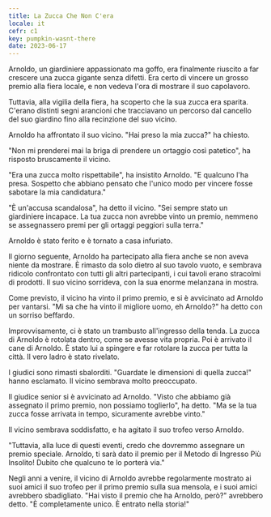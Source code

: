 ```yaml
---
title: La Zucca Che Non C'era
locale: it
cefr: c1
key: pumpkin-wasnt-there
date: 2023-06-17
---
```


Arnoldo, un giardiniere appassionato ma goffo, era finalmente riuscito a far crescere una zucca gigante senza difetti. Era certo di vincere un grosso premio alla fiera locale, e non vedeva l'ora di mostrare il suo capolavoro.

Tuttavia, alla vigilia della fiera, ha scoperto che la sua zucca era sparita. C'erano distinti segni arancioni che tracciavano un percorso dal cancello del suo giardino fino alla recinzione del suo vicino.

Arnoldo ha affrontato il suo vicino. "Hai preso la mia zucca?" ha chiesto.

"Non mi prenderei mai la briga di prendere un ortaggio così patetico", ha risposto bruscamente il vicino.

"Era una zucca molto rispettabile", ha insistito Arnoldo. "E qualcuno l'ha presa. Sospetto che abbiano pensato che l'unico modo per vincere fosse sabotare la mia candidatura."

"È un'accusa scandalosa", ha detto il vicino. "Sei sempre stato un giardiniere incapace. La tua zucca non avrebbe vinto un premio, nemmeno se assegnassero premi per gli ortaggi peggiori sulla terra."

Arnoldo è stato ferito e è tornato a casa infuriato.

Il giorno seguente, Arnoldo ha partecipato alla fiera anche se non aveva niente da mostrare. È rimasto da solo dietro al suo tavolo vuoto, e sembrava ridicolo confrontato con tutti gli altri partecipanti, i cui tavoli erano stracolmi di prodotti. Il suo vicino sorrideva, con la sua enorme melanzana in mostra.

Come previsto, il vicino ha vinto il primo premio, e si è avvicinato ad Arnoldo per vantarsi. "Mi sa che ha vinto il migliore uomo, eh Arnoldo?" ha detto con un sorriso beffardo.

Improvvisamente, ci è stato un trambusto all'ingresso della tenda. La zucca di Arnoldo è rotolata dentro, come se avesse vita propria. Poi è arrivato il cane di Arnoldo. È stato lui a spingere e far rotolare la zucca per tutta la città. Il vero ladro è stato rivelato.

I giudici sono rimasti sbalorditi. "Guardate le dimensioni di quella zucca!" hanno esclamato. Il vicino sembrava molto preoccupato.

Il giudice senior si è avvicinato ad Arnoldo. "Visto che abbiamo già assegnato il primo premio, non possiamo toglierlo", ha detto. "Ma se la tua zucca fosse arrivata in tempo, sicuramente avrebbe vinto."

Il vicino sembrava soddisfatto, e ha agitato il suo trofeo verso Arnoldo.

"Tuttavia, alla luce di questi eventi, credo che dovremmo assegnare un premio speciale. Arnoldo, ti sarà dato il premio per il Metodo di Ingresso Più Insolito! Dubito che qualcuno te lo porterà via."

Negli anni a venire, il vicino di Arnoldo avrebbe regolarmente mostrato ai suoi amici il suo trofeo per il primo premio sulla sua mensola, e i suoi amici avrebbero sbadigliato. "Hai visto il premio che ha Arnoldo, però?" avrebbero detto. "È completamente unico. È entrato nella storia!"